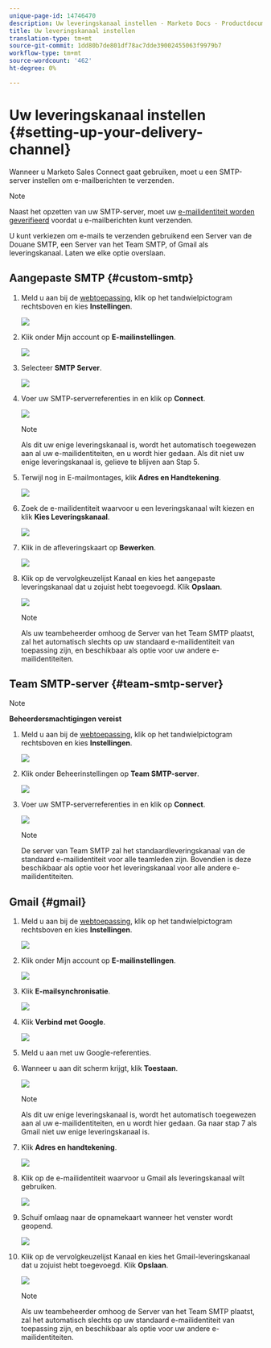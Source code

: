 ```yaml
---
unique-page-id: 14746470
description: Uw leveringskanaal instellen - Marketo Docs - Productdocumentatie
title: Uw leveringskanaal instellen
translation-type: tm+mt
source-git-commit: 1dd80b7de801df78ac7dde39002455063f9979b7
workflow-type: tm+mt
source-wordcount: '462'
ht-degree: 0%

---
```



# Uw leveringskanaal instellen {#setting-up-your-delivery-channel}

Wanneer u Marketo Sales Connect gaat gebruiken, moet u een SMTP-server instellen om e-mailberichten te verzenden.

>[!NOTE]
>
>Naast het opzetten van uw SMTP-server, moet uw [e-mailidentiteit worden geverifieerd](/help/marketo/product-docs/marketo-sales-connect/getting-started/email-settings/verify-your-email.md) voordat u e-mailberichten kunt verzenden.

U kunt verkiezen om e-mails te verzenden gebruikend een Server van de Douane SMTP, een Server van het Team SMTP, of Gmail als leveringskanaal. Laten we elke optie overslaan.

## Aangepaste SMTP {#custom-smtp}

1. Meld u aan bij de [webtoepassing](https://toutapp.com/login), klik op het tandwielpictogram rechtsboven en kies **Instellingen**.

   ![](assets/one.png)

1. Klik onder Mijn account op **E-mailinstellingen**.

   ![](assets/two.png)

1. Selecteer **SMTP Server**.

   ![](assets/three.png)

1. Voer uw SMTP-serverreferenties in en klik op **Connect**.

   ![](assets/four.png)

   >[!NOTE]
   >
   >Als dit uw enige leveringskanaal is, wordt het automatisch toegewezen aan al uw e-mailidentiteiten, en u wordt hier gedaan. Als dit niet uw enige leveringskanaal is, gelieve te blijven aan Stap 5.

1. Terwijl nog in E-mailmontages, klik **Adres en Handtekening**.

   ![](assets/five.png)

1. Zoek de e-mailidentiteit waarvoor u een leveringskanaal wilt kiezen en klik **Kies Leveringskanaal**.

   ![](assets/six.png)

1. Klik in de afleveringskaart op **Bewerken**.

   ![](assets/seven-new.png)

1. Klik op de vervolgkeuzelijst Kanaal en kies het aangepaste leveringskanaal dat u zojuist hebt toegevoegd. Klik **Opslaan**.

   ![](assets/eight-new.png)

   >[!NOTE]
   >
   >Als uw teambeheerder omhoog de Server van het Team SMTP plaatst, zal het automatisch slechts op uw standaard e-mailidentiteit van toepassing zijn, en beschikbaar als optie voor uw andere e-mailidentiteiten.

## Team SMTP-server {#team-smtp-server}

>[!NOTE]
>
>**Beheerdersmachtigingen vereist**

1. Meld u aan bij de [webtoepassing](https://toutapp.com/login), klik op het tandwielpictogram rechtsboven en kies **Instellingen**.

   ![](assets/nine.png)

1. Klik onder Beheerinstellingen op **Team SMTP-server**.

   ![](assets/ten.png)

1. Voer uw SMTP-serverreferenties in en klik op **Connect**.

   ![](assets/eleven.png)

   >[!NOTE]
   >
   >De server van Team SMTP zal het standaardleveringskanaal van de standaard e-mailidentiteit voor alle teamleden zijn. Bovendien is deze beschikbaar als optie voor het leveringskanaal voor alle andere e-mailidentiteiten.

## Gmail {#gmail}

1. Meld u aan bij de [webtoepassing](https://toutapp.com/login), klik op het tandwielpictogram rechtsboven en kies **Instellingen**.

   ![](assets/twelve.png)

1. Klik onder Mijn account op **E-mailinstellingen**.

   ![](assets/thirteen.png)

1. Klik **E-mailsynchronisatie**.

   ![](assets/fourteen.png)

1. Klik **Verbind met Google**.

   ![](assets/fifteen.png)

1. Meld u aan met uw Google-referenties.

1. Wanneer u aan dit scherm krijgt, klik **Toestaan**.

   ![](assets/sixteen.png)

   >[!NOTE]
   >
   >Als dit uw enige leveringskanaal is, wordt het automatisch toegewezen aan al uw e-mailidentiteiten, en u wordt hier gedaan. Ga naar stap 7 als Gmail niet uw enige leveringskanaal is.

1. Klik **Adres en handtekening**.

   ![](assets/seventeen.png)

1. Klik op de e-mailidentiteit waarvoor u Gmail als leveringskanaal wilt gebruiken.

   ![](assets/eighteen.png)

1. Schuif omlaag naar de opnamekaart wanneer het venster wordt geopend.

   ![](assets/nineteen.png)

1. Klik op de vervolgkeuzelijst Kanaal en kies het Gmail-leveringskanaal dat u zojuist hebt toegevoegd. Klik **Opslaan**.

   ![](assets/twenty.png)

   >[!NOTE]
   >
   >Als uw teambeheerder omhoog de Server van het Team SMTP plaatst, zal het automatisch slechts op uw standaard e-mailidentiteit van toepassing zijn, en beschikbaar als optie voor uw andere e-mailidentiteiten.
